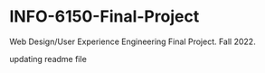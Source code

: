 # INFO-6150-Final-Project
Web Design/User Experience Engineering Final Project. Fall 2022.

updating readme file